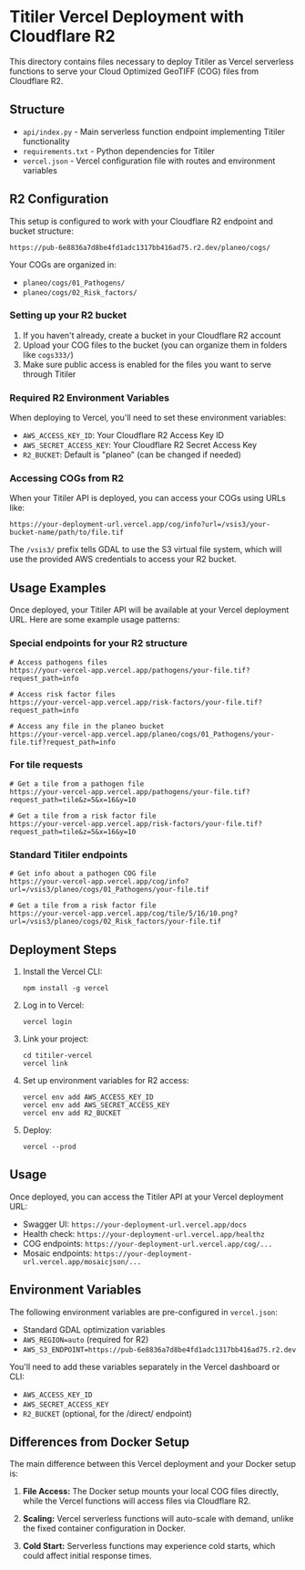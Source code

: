 # Titiler Vercel Deployment with Cloudflare R2

This directory contains files necessary to deploy Titiler as Vercel serverless functions to serve your Cloud Optimized GeoTIFF (COG) files from Cloudflare R2.

## Structure

- `api/index.py` - Main serverless function endpoint implementing Titiler functionality
- `requirements.txt` - Python dependencies for Titiler
- `vercel.json` - Vercel configuration file with routes and environment variables

## R2 Configuration

This setup is configured to work with your Cloudflare R2 endpoint and bucket structure:
```
https://pub-6e8836a7d8be4fd1adc1317bb416ad75.r2.dev/planeo/cogs/
```

Your COGs are organized in:
- `planeo/cogs/01_Pathogens/`
- `planeo/cogs/02_Risk_factors/`

### Setting up your R2 bucket

1. If you haven't already, create a bucket in your Cloudflare R2 account
2. Upload your COG files to the bucket (you can organize them in folders like `cogs333/`)
3. Make sure public access is enabled for the files you want to serve through Titiler

### Required R2 Environment Variables

When deploying to Vercel, you'll need to set these environment variables:

- `AWS_ACCESS_KEY_ID`: Your Cloudflare R2 Access Key ID
- `AWS_SECRET_ACCESS_KEY`: Your Cloudflare R2 Secret Access Key
- `R2_BUCKET`: Default is "planeo" (can be changed if needed)

### Accessing COGs from R2

When your Titiler API is deployed, you can access your COGs using URLs like:

```
https://your-deployment-url.vercel.app/cog/info?url=/vsis3/your-bucket-name/path/to/file.tif
```

The `/vsis3/` prefix tells GDAL to use the S3 virtual file system, which will use the provided AWS credentials to access your R2 bucket.

## Usage Examples

Once deployed, your Titiler API will be available at your Vercel deployment URL. Here are some example usage patterns:

### Special endpoints for your R2 structure

```
# Access pathogens files 
https://your-vercel-app.vercel.app/pathogens/your-file.tif?request_path=info

# Access risk factor files
https://your-vercel-app.vercel.app/risk-factors/your-file.tif?request_path=info

# Access any file in the planeo bucket
https://your-vercel-app.vercel.app/planeo/cogs/01_Pathogens/your-file.tif?request_path=info
```

### For tile requests

```
# Get a tile from a pathogen file
https://your-vercel-app.vercel.app/pathogens/your-file.tif?request_path=tile&z=5&x=16&y=10

# Get a tile from a risk factor file
https://your-vercel-app.vercel.app/risk-factors/your-file.tif?request_path=tile&z=5&x=16&y=10
```

### Standard Titiler endpoints

```
# Get info about a pathogen COG file
https://your-vercel-app.vercel.app/cog/info?url=/vsis3/planeo/cogs/01_Pathogens/your-file.tif

# Get a tile from a risk factor file
https://your-vercel-app.vercel.app/cog/tile/5/16/10.png?url=/vsis3/planeo/cogs/02_Risk_factors/your-file.tif
```

## Deployment Steps

1. Install the Vercel CLI:
   ```
   npm install -g vercel
   ```

2. Log in to Vercel:
   ```
   vercel login
   ```

3. Link your project:
   ```
   cd titiler-vercel
   vercel link
   ```

4. Set up environment variables for R2 access:
   ```
   vercel env add AWS_ACCESS_KEY_ID
   vercel env add AWS_SECRET_ACCESS_KEY
   vercel env add R2_BUCKET
   ```

5. Deploy:
   ```
   vercel --prod
   ```

## Usage

Once deployed, you can access the Titiler API at your Vercel deployment URL:

- Swagger UI: `https://your-deployment-url.vercel.app/docs`
- Health check: `https://your-deployment-url.vercel.app/healthz`
- COG endpoints: `https://your-deployment-url.vercel.app/cog/...`
- Mosaic endpoints: `https://your-deployment-url.vercel.app/mosaicjson/...`

## Environment Variables

The following environment variables are pre-configured in `vercel.json`:

- Standard GDAL optimization variables
- `AWS_REGION=auto` (required for R2)
- `AWS_S3_ENDPOINT=https://pub-6e8836a7d8be4fd1adc1317bb416ad75.r2.dev`

You'll need to add these variables separately in the Vercel dashboard or CLI:
- `AWS_ACCESS_KEY_ID`
- `AWS_SECRET_ACCESS_KEY`
- `R2_BUCKET` (optional, for the /direct/ endpoint)

## Differences from Docker Setup

The main difference between this Vercel deployment and your Docker setup is:

1. **File Access:** The Docker setup mounts your local COG files directly, while the Vercel functions will access files via Cloudflare R2.

2. **Scaling:** Vercel serverless functions will auto-scale with demand, unlike the fixed container configuration in Docker.

3. **Cold Start:** Serverless functions may experience cold starts, which could affect initial response times.